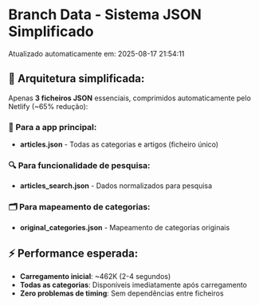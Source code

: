 # Branch Data - Sistema JSON Simplificado
Atualizado automaticamente em: 2025-08-17 21:54:11

## 🎯 Arquitetura simplificada:
Apenas **3 ficheiros JSON** essenciais, comprimidos automaticamente pelo Netlify (~65% redução):

### 📱 Para a app principal:
- **articles.json** - Todas as categorias e artigos (ficheiro único)

### 🔍 Para funcionalidade de pesquisa:
- **articles_search.json** - Dados normalizados para pesquisa

### 🗂️ Para mapeamento de categorias:
- **original_categories.json** - Mapeamento de categorias originais

## ⚡ Performance esperada:
- **Carregamento inicial**: ~462K (2-4 segundos)
- **Todas as categorias**: Disponíveis imediatamente após carregamento
- **Zero problemas de timing**: Sem dependências entre ficheiros
